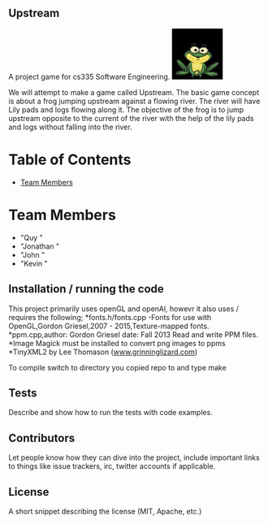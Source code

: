 ## Upstream
A project game for cs335 Software Engineering.
![Alt text](/images/frog.png?raw=true "Frog")


We will attempt to make a game called Upstream. The basic game concept is about a frog jumping upstream against a flowing river. The river will have Lily pads and logs flowing along it. The objective of the frog is to jump upstream opposite to the current of the river with the help of the lily pads and logs without falling into the river. 
# Table of Contents
* [Team Members](#team-members)
# <a name="team-members"></a>Team Members
* "Quy "
* "Jonathan "
* "John "
* "Kevin "

## Installation / running the code

This project primarily uses openGL and openAl, howevr it also uses / requires the following;
*fonts.h/fonts.cpp -Fonts for use with OpenGL,Gordon Griesel,2007 - 2015,Texture-mapped fonts.
*ppm.cpp,author: Gordon Griesel date: Fall 2013 Read and write PPM files.
*Image Magick must be installed to convert png images to ppms
*TinyXML2 by Lee Thomason (www.grinninglizard.com)

To compile switch to directory you copied repo to and type make


## Tests

Describe and show how to run the tests with code examples.

## Contributors

Let people know how they can dive into the project, include important links to things like issue trackers, irc, twitter accounts if applicable.

## License

A short snippet describing the license (MIT, Apache, etc.)

